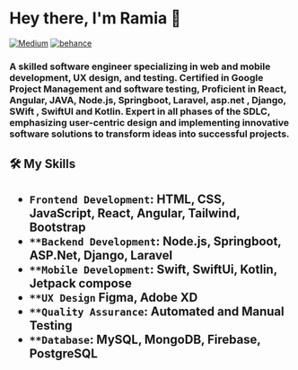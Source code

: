 
<h1 align="left"> Hey there, I'm Ramia 👋 </h1>

<p align="left">
   <a href="https://medium.com/@ramia_aloufi"><img alt="Medium" src="https://img.shields.io/badge/-@ramia-03a57a?style=flat-square&color=000000&labelColor=000000&logo=Medium"></a>
     <a href="https://www.behance.net/Ramia-aloufi"><img alt="behance" src="https://img.shields.io/badge/-@ramia-03a57a?style=flat-square&color=000000&labelColor=000000&logo=Behance"></a>

</p>

<h3 align="left"> A skilled software engineer specializing in web and mobile development, UX design, and testing. Certified in Google Project Management and software testing, Proficient in React, Angular, JAVA, Node.js, Springboot, Laravel, asp.net , Django, SWift , SwiftUI and Kotlin. Expert in all phases of the SDLC, emphasizing user-centric design and implementing innovative software solutions to transform ideas into successful projects.</h3>

<h2>🛠️ My Skills <h2>

- `Frontend Development`: HTML, CSS, JavaScript, React, Angular, Tailwind, Bootstrap
- `**Backend Development`: Node.js, Springboot, ASP.Net, Django, Laravel
- `**Mobile Development`: Swift, SwiftUi, Kotlin, Jetpack compose 
- `**UX Design` Figma, Adobe XD
- `**Quality Assurance`: Automated and Manual Testing
- `**Database`: MySQL, MongoDB, Firebase, PostgreSQL






